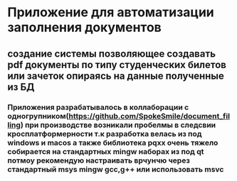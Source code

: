 # Приложение для автоматизации заполнения документов

## создание системы позволяющее создавать pdf документы по типу студенческих билетов или зачеток опираясь на данные полученные из БД

### Приложения разрабатывалось в коллаборации  с одногрупником(https://github.com/SpokeSmile/document_filling) при производстве возникали пробелмы в следсвии кросплатформерности т.к разработка велась из под windows и macos а также библиотека pqxx очень тяжело собирается на стандартных mingw наборах из под qt потмоу рекомендую настраивать врчунчю через  стандартный msys mingw gcc,g++ или использовать msvc 
